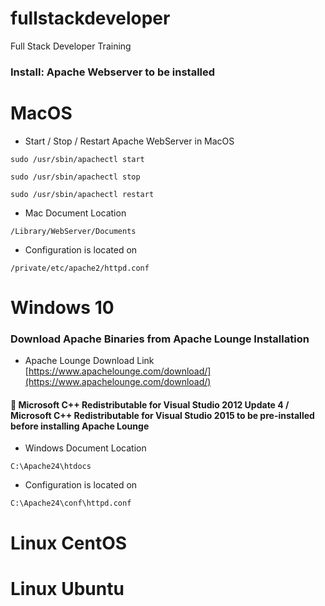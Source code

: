 # fullstackdeveloper
Full Stack Developer Training

### **Install:** Apache Webserver to be installed 

# MacOS

- Start / Stop / Restart Apache WebServer in MacOS

`sudo /usr/sbin/apachectl start`

`sudo /usr/sbin/apachectl stop`

`sudo /usr/sbin/apachectl restart`


- Mac Document Location

`/Library/WebServer/Documents`

- Configuration is located on

`/private/etc/apache2/httpd.conf`


# Windows 10

### Download Apache Binaries from Apache Lounge Installation
- Apache Lounge Download Link [https://www.apachelounge.com/download/](https://www.apachelounge.com/download/)
#### :memo:  Microsoft C++ Redistributable for Visual Studio 2012 Update 4 / Microsoft C++ Redistributable for Visual Studio 2015 to be pre-installed before installing Apache Lounge

- Windows Document Location

`C:\Apache24\htdocs`

- Configuration is located on 

`C:\Apache24\conf\httpd.conf`

# Linux CentOS



# Linux Ubuntu